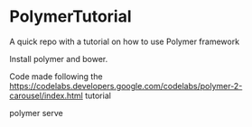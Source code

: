 # PolymerTutorial
A quick repo with a tutorial on how to use Polymer framework

Install polymer and bower.

Code made following the https://codelabs.developers.google.com/codelabs/polymer-2-carousel/index.html tutorial

  polymer serve
